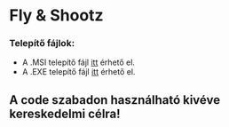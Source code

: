 # Fly & Shootz

### Telepítő fájlok:
- A .MSI telepítő fájl [itt](https://mega.nz/file/N19w1TjC#YdPJaCSCtKhv2F8m2aKz0J4upXQdeGhSKoIx-aiitVs) érhető el.
- A .EXE telepítő fájl [itt](https://mega.nz/file/49cxBKAa#bJ3GkbdwoHwe8qjkj4Q5WZCLgchfPcMt0IqCuPyCbts) érhető el.

## A code szabadon használható kivéve kereskedelmi célra!
